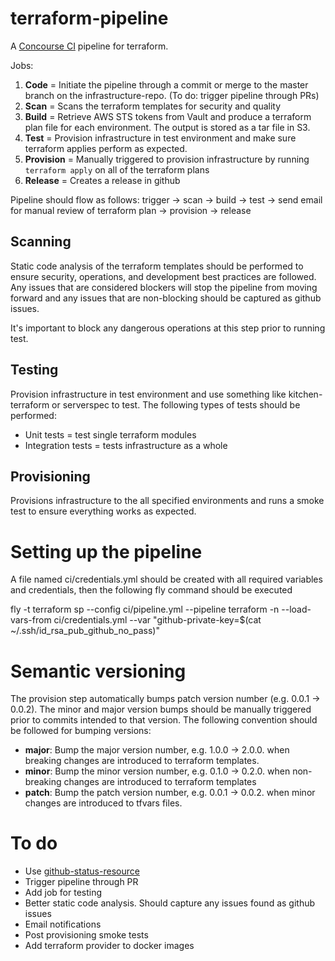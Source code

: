 terraform-pipeline
===================

A [Concourse CI](https://concourse.ci) pipeline for terraform.

Jobs:
1. **Code** = Initiate the pipeline through a commit or merge to the master branch on the infrastructure-repo. (To do: trigger pipeline through PRs)
2. **Scan** = Scans the terraform templates for security and quality
3. **Build** = Retrieve AWS STS tokens from Vault and produce a terraform plan file for each environment. The output is stored as a tar file in S3.
4. **Test** = Provision infrastructure in test environment and make sure terraform applies perform as expected.
5. **Provision** = Manually triggered to provision infrastructure by running `terraform apply` on all of the terraform plans
6. **Release** = Creates a release in github

Pipeline should flow as follows:
trigger -> scan -> build -> test -> send email for manual review of terraform plan -> provision -> release

Scanning
---------
Static code analysis of the terraform templates should be performed to ensure security, operations, and development best practices are followed. Any issues that are considered blockers will stop the pipeline from moving forward and any issues that are non-blocking should be captured as github issues.

It's important to block any dangerous operations at this step prior to running test.

Testing
--------
Provision infrastructure in test environment and use something like kitchen-terraform or serverspec to test. The following types of tests should be performed:
- Unit tests = test single terraform modules
- Integration tests = tests infrastructure as a whole

Provisioning
------------
Provisions infrastructure to the all specified environments and runs a smoke test to ensure everything works as expected.

Setting up the pipeline
=========================
A file named ci/credentials.yml should be created with all required variables and credentials, then the following fly command should be executed

fly -t terraform sp --config ci/pipeline.yml --pipeline terraform -n --load-vars-from ci/credentials.yml --var "github-private-key=$(cat ~/.ssh/id_rsa_pub_github_no_pass)"

Semantic versioning
====================
The provision step automatically bumps patch version number (e.g. 0.0.1 -> 0.0.2). The minor and major version bumps should be manually triggered prior to commits intended to that version. The following convention should be followed for bumping versions:
- **major**: Bump the major version number, e.g. 1.0.0 -> 2.0.0. when breaking changes are introduced to terraform templates.
- **minor**: Bump the minor version number, e.g. 0.1.0 -> 0.2.0. when non-breaking changes are introduced to terraform templates
- **patch**: Bump the patch version number, e.g. 0.0.1 -> 0.0.2. when minor changes are introduced to tfvars files.

To do
======
- Use [github-status-resource](https://github.com/dpb587/github-status-resource)
- Trigger pipeline through PR
- Add job for testing
- Better static code analysis. Should capture any issues found as github issues
- Email notifications
- Post provisioning smoke tests
- Add terraform provider to docker images

